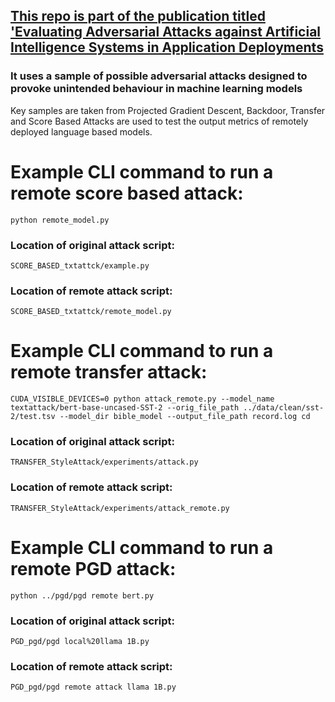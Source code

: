 ## [This repo is part of the publication titled 'Evaluating Adversarial Attacks against Artificial Intelligence Systems in Application Deployments](https://doi.org/10.22541/au.173997013.32537477/v1)

### It uses a sample of possible adversarial attacks designed to provoke unintended behaviour in machine learning models

Key samples are taken from Projected Gradient Descent, Backdoor, Transfer and Score Based Attacks are used to test the output metrics of remotely deployed language based models.

# Example CLI command to run a remote score based attack:
```
python remote_model.py
```
### Location of original attack script:
`SCORE_BASED_txtattck/example.py`
### Location of remote attack script:
`SCORE_BASED_txtattck/remote_model.py`

# Example CLI command to run a remote transfer attack:
```
CUDA_VISIBLE_DEVICES=0 python attack_remote.py --model_name  textattack/bert-base-uncased-SST-2 --orig_file_path ../data/clean/sst-2/test.tsv --model_dir bible_model --output_file_path record.log cd
```
### Location of original attack script:
`TRANSFER_StyleAttack/experiments/attack.py`
### Location of remote attack script:
`TRANSFER_StyleAttack/experiments/attack_remote.py`

# Example CLI command to run a remote PGD attack:
```
python ../pgd/pgd remote bert.py
```
### Location of original attack script:
`PGD_pgd/pgd local%20llama 1B.py`
### Location of remote attack script:
`PGD_pgd/pgd remote attack llama 1B.py`
